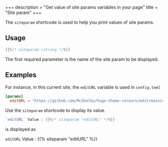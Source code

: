 +++
description = "Get value of site params variables in your page"
title = "Site param"
+++

The `siteparam` shortcode is used to help you print values of site params.

## Usage

````go
{{%/* siteparam <string */%}}
````

The first required parameter is the name of the site param to be displayed.

## Examples

For instance, in this current site, the `editURL` variable is used in `config.toml`

```toml
[params]
  editURL = "https://github.com/McShelby/hugo-theme-relearn/edit/main/exampleSite/content/"
```

Use the `siteparam` shortcode to display its value.

```go
`editURL` Value : {{%/* siteparam "editURL" */%}}
```

is displayed as

`editURL` Value : {{% siteparam "editURL" %}}